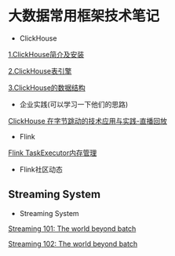# 大数据常用框架技术笔记

- ClickHouse

[1.ClickHouse简介及安装](docs/clickhouse/ClickHouse.md)

[2.ClickHouse表引擎](docs/clickhouse/tableEngine.md)

[3.ClickHouse的数据结构](docs/clickhouse/ClickHouse数据结构.md)

- 企业实践(可以学习一下他们的思路)

[ClickHouse 在字节跳动的技术应用与实践-直播回放](https://www.ixigua.com/6853991019050959371/)

- Flink

[Flink TaskExecutor内存管理](docs/flink/FlinkTaskExecutor内存管理.md)


- Flink社区动态

## Streaming System

- Streaming System

[Streaming 101: The world beyond batch](https://www.oreilly.com/ideas/the-world-beyond-batch-streaming-101)

[Streaming 102: The world beyond batch](https://www.oreilly.com/ideas/the-world-beyond-batch-streaming-102)


